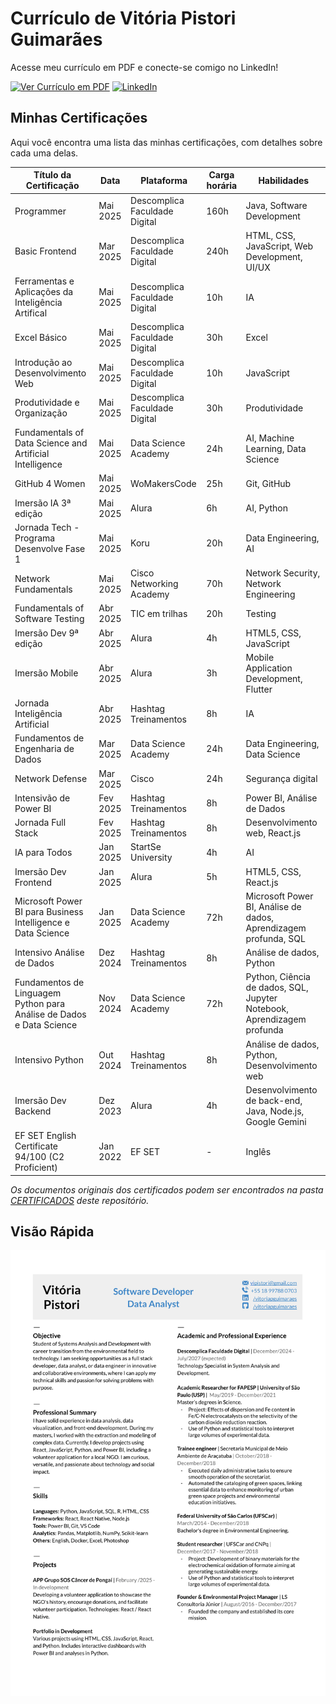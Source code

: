 # Currículo de Vitória Pistori Guimarães

Acesse meu currículo em PDF e conecte-se comigo no LinkedIn!

[![Ver Currículo em PDF](https://img.shields.io/badge/Acesse%20em%20PDF-gray?style=for-the-badge)](https://github.com/vitoriapguimaraes/vitoriapguimaraes/blob/main/DOCUMENTOS/ProfileLinkedIn.pdf)
<a href="https://www.linkedin.com/in/vitoriapguimaraes/"><img src="https://img.shields.io/badge/-in/vitoriapaguimaraes-0077B5?style=for-the-badge" alt="LinkedIn"/></a>

## Minhas Certificações

Aqui você encontra uma lista das minhas certificações, com detalhes sobre cada uma delas.

| Título da Certificação                                               | Data     | Plataforma                    | Carga horária | Habilidades |
|----------------------------------------------------------------------|----------|-------------------------------|---------------|-------------|
| Programmer                                                           | Mai 2025 | Descomplica Faculdade Digital | 160h          | Java, Software Development |
| Basic Frontend                                                       | Mar 2025 | Descomplica Faculdade Digital | 240h          | HTML, CSS, JavaScript, Web Development, UI/UX |
| Ferramentas e Aplicações da Inteligência Artifical                   | Mai 2025 | Descomplica Faculdade Digital | 10h           | IA          |
| Excel Básico                                                         | Mai 2025 | Descomplica Faculdade Digital | 30h           | Excel       |
| Introdução ao Desenvolvimento Web                                    | Mai 2025 | Descomplica Faculdade Digital | 10h           | JavaScript  |
| Produtividade e Organização                                          | Mai 2025 | Descomplica Faculdade Digital | 30h           | Produtividade |
| Fundamentals of Data Science and Artificial Intelligence             | Mai 2025 | Data Science Academy          | 24h           | AI, Machine Learning, Data Science |
| GitHub 4 Women                                                       | Mai 2025 | WoMakersCode                  | 25h           | Git, GitHub |
| Imersão IA 3ª edição                                                 | Mai 2025 | Alura                         | 6h            | AI, Python  |
| Jornada Tech - Programa Desenvolve Fase 1                            | Mai 2025 | Koru                          | 20h           | Data Engineering, AI |
| Network Fundamentals                                                 | Mai 2025 | Cisco Networking Academy      | 70h           | Network Security, Network Engineering |
| Fundamentals of Software Testing                                     | Abr 2025 | TIC em trilhas                | 20h           | Testing     |
| Imersão Dev 9ª edição                                                | Abr 2025 | Alura                         | 4h            | HTML5, CSS, JavaScript |
| Imersão Mobile                                                       | Abr 2025 | Alura                         | 3h            | Mobile Application Development, Flutter |
| Jornada Inteligência Artificial                                      | Abr 2025 | Hashtag Treinamentos          | 8h            | IA          |
| Fundamentos de Engenharia de Dados                                   | Mar 2025 | Data Science Academy          | 24h           | Data Engineering, Data Science |
| Network Defense                                                      | Mar 2025 | Cisco                         | 24h           | Segurança digital |
| Intensivão de Power BI                                               | Fev 2025 | Hashtag Treinamentos          | 8h            | Power BI, Análise de Dados |
| Jornada Full Stack                                                   | Fev 2025 | Hashtag Treinamentos          | 8h            | Desenvolvimento web, React.js |
| IA para Todos                                                        | Jan 2025 | StartSe University            | 4h            | AI          |
| Imersão Dev Frontend                                                 | Jan 2025 | Alura                         | 5h            | HTML5, CSS, React.js |
| Microsoft Power BI para Business Intelligence e Data Science         | Jan 2025 | Data Science Academy          | 72h           | Microsoft Power BI, Análise de dados, Aprendizagem profunda, SQL |
| Intensivo Análise de Dados                                           | Dez 2024 | Hashtag Treinamentos          | 8h            | Análise de dados, Python |
| Fundamentos de Linguagem Python para Análise de Dados e Data Science | Nov 2024 | Data Science Academy          | 72h           | Python, Ciência de dados, SQL, Jupyter Notebook, Aprendizagem profunda |
| Intensivo Python                                                     | Out 2024 | Hashtag Treinamentos          | 8h            | Análise de dados, Python, Desenvolvimento web |
| Imersão Dev Backend                                                  | Dez 2023 | Alura                         | 4h            | Desenvolvimento de back-end, Java, Node.js, Google Gemini |
| EF SET English Certificate 94/100 (C2 Proficient)                    | Jan 2022 | EF SET                        | -             | Inglês      |

*Os documentos originais dos certificados podem ser encontrados na pasta [CERTIFICADOS](https://github.com/vitoriapguimaraes/vitoriapguimaraes/tree/main/DOCUMENTOS/CERTIFICADOS) deste repositório.*

## Visão Rápida

<div align="center">
  <img src="https://github.com/vitoriapguimaraes/vitoriapguimaraes/blob/main/image/ResumeImg-VitoriaPistori.png" alt="Prévia do Currículo" width="700"/>
</div>
